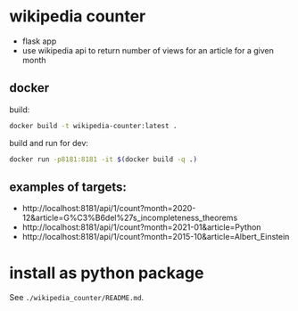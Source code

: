# wikipedia counter

* flask app
* use wikipedia api to return number of views for an article for a given month


## docker

build:

```bash
docker build -t wikipedia-counter:latest .
```

build and run for dev:

```bash
docker run -p8181:8181 -it $(docker build -q .)
```


## examples of targets:

- http://localhost:8181/api/1/count?month=2020-12&article=G%C3%B6del%27s_incompleteness_theorems
- http://localhost:8181/api/1/count?month=2021-01&article=Python 
- http://localhost:8181/api/1/count?month=2015-10&article=Albert_Einstein


# install as python package

See `./wikipedia_counter/README.md`.
